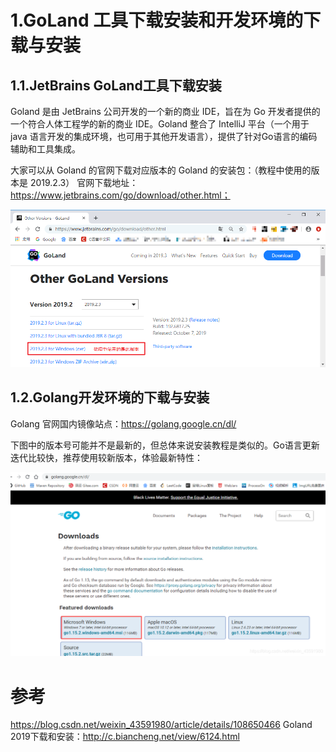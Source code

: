 # 1.GoLand 工具下载安装和开发环境的下载与安装

## 1.1.JetBrains GoLand工具下载安装
Goland 是由 JetBrains 公司开发的一个新的商业 IDE，旨在为 Go 开发者提供的一个符合人体工程学的新的商业 IDE。Goland 整合了 IntelliJ 平台（一个用于 java 语言开发的集成环境，也可用于其他开发语言），提供了针对Go语言的编码辅助和工具集成。

大家可以从 Goland 的官网下载对应版本的 Goland 的安装包：（教程中使用的版本是 2019.2.3）
官网下载地址：https://www.jetbrains.com/go/download/other.html；

![](/static/image/4-1910241H54A13.gif)

## 1.2.Golang开发环境的下载与安装

Golang 官网国内镜像站点：https://golang.google.cn/dl/

下图中的版本号可能并不是最新的，但总体来说安装教程是类似的。Go语言更新迭代比较快，推荐使用较新版本，体验最新特性：

![](/static/image/20200917185938391.png)


# 参考
https://blog.csdn.net/weixin_43591980/article/details/108650466
Goland 2019下载和安装：http://c.biancheng.net/view/6124.html